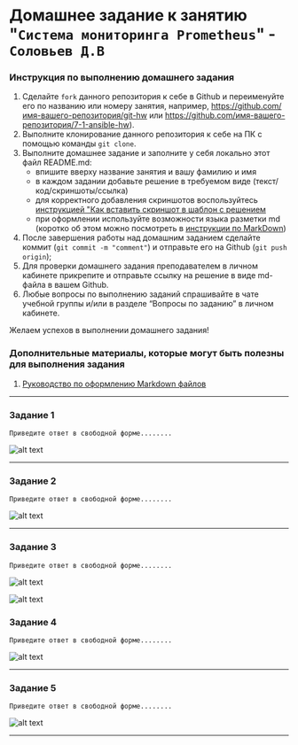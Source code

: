 # Домашнее задание к занятию "`Система мониторинга Prometheus`" - `Соловьев Д.В`


### Инструкция по выполнению домашнего задания

   1. Сделайте `fork` данного репозитория к себе в Github и переименуйте его по названию или номеру занятия, например, https://github.com/имя-вашего-репозитория/git-hw или  https://github.com/имя-вашего-репозитория/7-1-ansible-hw).
   2. Выполните клонирование данного репозитория к себе на ПК с помощью команды `git clone`.
   3. Выполните домашнее задание и заполните у себя локально этот файл README.md:
      - впишите вверху название занятия и вашу фамилию и имя
      - в каждом задании добавьте решение в требуемом виде (текст/код/скриншоты/ссылка)
      - для корректного добавления скриншотов воспользуйтесь [инструкцией "Как вставить скриншот в шаблон с решением](https://github.com/netology-code/sys-pattern-homework/blob/main/screen-instruction.md)
      - при оформлении используйте возможности языка разметки md (коротко об этом можно посмотреть в [инструкции  по MarkDown](https://github.com/netology-code/sys-pattern-homework/blob/main/md-instruction.md))
   4. После завершения работы над домашним заданием сделайте коммит (`git commit -m "comment"`) и отправьте его на Github (`git push origin`);
   5. Для проверки домашнего задания преподавателем в личном кабинете прикрепите и отправьте ссылку на решение в виде md-файла в вашем Github.
   6. Любые вопросы по выполнению заданий спрашивайте в чате учебной группы и/или в разделе “Вопросы по заданию” в личном кабинете.
   
Желаем успехов в выполнении домашнего задания!
   
### Дополнительные материалы, которые могут быть полезны для выполнения задания

1. [Руководство по оформлению Markdown файлов](https://gist.github.com/Jekins/2bf2d0638163f1294637#Code)

---

### Задание 1

`Приведите ответ в свободной форме........`


![alt text](https://github.com/dsolovev455/9-03/blob/main/img/1.png)


---

### Задание 2

`Приведите ответ в свободной форме........`


![alt text](https://github.com/dsolovev455/9-03/blob/main/img/2.png)


---

### Задание 3

`Приведите ответ в свободной форме........`


![alt text](https://github.com/dsolovev455/9-03/blob/main/img/3.png)


![alt text](https://github.com/dsolovev455/9-03/blob/main/img/4.png)



### Задание 4

`Приведите ответ в свободной форме........`


![alt text](https://github.com/dsolovev455/9-03/blob/main/img/5.png)


---

### Задание 5

`Приведите ответ в свободной форме........`


![alt text](https://github.com/dsolovev455/9-03/blob/main/img/6.png)


---
